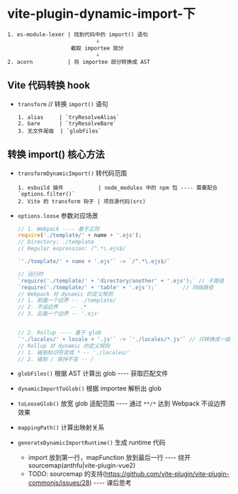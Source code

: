 # vite-plugin-dynamic-import-下

```
1. es-module-lexer | 找到代码中的 import() 语句
                            ↓
                    截取 importee 部分
                            ↓
2. acorn           | 将 importee 部分转换成 AST
```

## Vite 代码转换 hook

- `transform` // 转换 `import()` 语句
  ```
  1. alias     | `tryResolveAlias`
  2. bare      | `tryResolveBare`
  3. 无文件尾缀  | `globFiles`
  ```

## 转换 import() 核心方法

- `transformDynamicImport()` 转代码范围
  ```
  1. esbuild 插件           | node_modules 中的 npm 包 ---- 需要配合 `options.filter()`
  2. Vite 的 transform 钩子 | 项目源代码(src)
  ```

- `options.loose` 参数对应场景
  ```js
  // 1. Webpack ---- 基于正则
  require('./template/' + name + '.ejs');
  // Directory: ./template
  // Regular expression: /^.*\.ejs$/

  `'./template/' + name + '.ejs'` -> `/^.*\.ejs$/`

  // 运行时
  `require('./template/' + 'directory/another' + '.ejs');` // 子路径
  `require('./template/' + 'table' + '.ejs');`        // 同级路径
  // Webpack 对 dynamic 的定义规则
  // 1. 前面一个边界 -- ./template/
  // 2. 不设边界    -- .*
  // 3. 后面一个边界 -- '.ejs'


  // 2. Rollup ---- 基于 glob
  `'./locales/' + locale + '.js'` -> `'./locales/*.js'` // 只转换成一级路径
  // Rollup 对 dynamic 的定义规则
  // 1. 碰到标识符变成 * -- './locales/'
  // 2. 碰到 / 保持不变 -- /
  ```

- `globFiles()` 根据 AST 计算出 glob ---- 获取匹配文件

- `dynamicImportToGlob()` 根据 importee 解析出 glob

- `toLooseGlob()` 放宽 glob 适配范围 ---- 通过 `**/*` 达到 Webpack 不设边界效果

- `mappingPath()` 计算出映射关系

- `generateDynamicImportRuntime()` 生成 runtime 代码
  * import 放到第一行，mapFunction 放到最后一行 ---- 绕开 sourcemap(anthfu|vite-plugin-vue2)
  * TODO: sourcemap 的支持(https://github.com/vite-plugin/vite-plugin-commonjs/issues/28) ---- 课后思考
